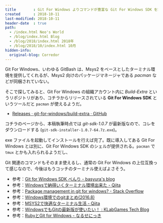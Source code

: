 ```yaml
---
title        : Git For Windows よりコマンドが豊富な Git For Windows SDK を試してみる
created      : 2018-10-11
last-modified: 2018-10-11
header-date  : true
path:
  - /index.html Neo's World
  - /blog/index.html Blog
  - /blog/2018/index.html 2018年
  - /blog/2018/10/index.html 10月
hidden-info:
  original-blog: Corredor
---
```


Git For Windows、いわゆる GitBash は、Msys2 をベースとしたターミナル環境を提供してくれるが、Msys2 向けのパッケージマネージャである _pacman_ などが同梱されていない。

そこで探してみると、Git For Windows の組織アカウント内に _Build-Extra_ というリポジトリがあり、コチラからリリースされている __Git For Windows SDK__ というツールだと `pacman` が使えるようだ。

- [Releases · git-for-windows/build-extra · GitHub](https://github.com/git-for-windows/build-extra/releases)

コチラのページから、本稿執筆時点では _git-sdk-1.0.7_ が最新版なので、コレをダウンロードする (`git-sdk-installer-1.0.7-64.7z.exe`)。

exe ファイルを起動してインストールを行えば完了。既に導入してある Git For Windows とは別に、Git For Windows SDK のシェルが提供される。`pacman` で `tmux` とかも入れられるようだし、

Git 関連のコマンドもそのまま使えるし、通常の Git For Windows の上位互換って感じなので、今後はもうコッチのターミナル使えばよさそう。

- 参考：[Git for Windows SDK べんり - basyura's blog](http://blog.basyura.org/entry/2016/06/24/235653)
- 参考：[Windowsで納得いくターミナル環境出来た - Qiita](https://qiita.com/lunarxlark/items/a777bbc584b99fccb1e9)
- 参考：[Package management in git for windows? - Stack Overflow](https://stackoverflow.com/questions/32712133/package-management-in-git-for-windows)
- 参考：[Windows環境でのgitまとめ(2016.8)](https://www.slideshare.net/ishisaka/windowsgit20168)
- 参考：[MSYS2で快適なターミナル生活 - Qiita](https://qiita.com/Ted-HM/items/4f2feb9fdacb6c72083c)
- 参考：[WindowsでもGitの最新版が使いたい！ : KLabGames Tech Blog](http://klabgames.tech.blog.jp.klab.com/archives/1037563416.html)
- 参考：[RubyとGit for Windows - なるせにっき](https://naruse.hateblo.jp/entry/2015/12/27/200312)
